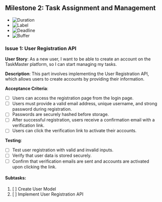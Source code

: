 ## **Milestone 2: Task Assignment and Management**

- ![Duration](https://img.shields.io/badge/⏳%20Duration-Sept.%205,%202023%20--%20Sept.%2027,%202023-blue)
- ![Label](https://img.shields.io/badge/📖%20Label-Task%20Assignment%20and%20Managment-blue)
- ![Deadline](https://img.shields.io/badge/⏰%20Deadline-Sept.%2027,%202023-red)
- ![Buffer](https://img.shields.io/badge/⌛%20Buffer-Approximately%201%20week-brightgreen)

### **Issue 1: User Registration API**

**User Story**: As a new user, I want to be able to create an account on the TaskMaster platform, so I can start managing my tasks.

**Description**: This part involves implementing the User Registration API, which allows users to create accounts by providing their information.

**Acceptance Criteria**:

- [ ] Users can access the registration page from the login page.
- [ ] Users must provide a valid email address, unique username, and strong password during registration.
- [ ] Passwords are securely hashed before storage.
- [ ] After successful registration, users receive a confirmation email with a verification link.
- [ ] Users can click the verification link to activate their accounts.

**Testing**:

- [ ] Test user registration with valid and invalid inputs.
- [ ] Verify that user data is stored securely.
- [ ] Confirm that verification emails are sent and accounts are activated upon clicking the link.

#### Subtasks:

1. [ ] Create User Model
2. [ ] Implement User Registration API

